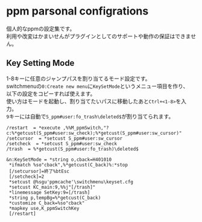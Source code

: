 # ppm parsonal configrations

個人的なppmの設定集です。  
利用や改変はかまいせんがプラグインとしてのサポートや動作の保証はできません。

## Key Setting Mode

1-8キーに任意のジャンプパスを割り当てるモード設定です。  
switchmenuの`0:Create new menu`に`KeySetMode`というメニュー項目を作り、  
以下の設定をコピーすれば使えます。  
使い方はモードを起動し、割り当てたいパスに移動したあと`Ctrl+<1-8>`を入力。  
`9`キーには自動で`S_ppm#user:fo_trash\deleted$`が割り当てられます。

```text
/restart  = *execute ,%%M_ppmSwitch,"?c:%*getcust(S_ppm#user:sw_check);%*getcust(S_ppm#user:sw_cursor)"
/setcursor  = *setcust S_ppm#user:sw_cursor
/setcheck  = *setcust S_ppm#user:sw_check
/trash  = %*getcust(S_ppm#user:fo_trash)\deleted$

&n:KeySetMode = *string o,cback=H401010
 *ifmatch %so"cback",%*getcust(C_back)%:*stop
 [/setcursor]=終了%btEsc
 [/setcheck]=2
 *setcust @%sgu'ppmcache'\switchmenu\keyset.cfg
 *setcust KC_main:9,%%j"[/trash]"
 *linemessage SetKey:9=[/trash]
 *string p,tempBg=%*getcust(C_back)
 *customize C_back=%so"cback"
 *mapkey use,K_ppmSwitchKey
 [/restart]
```
